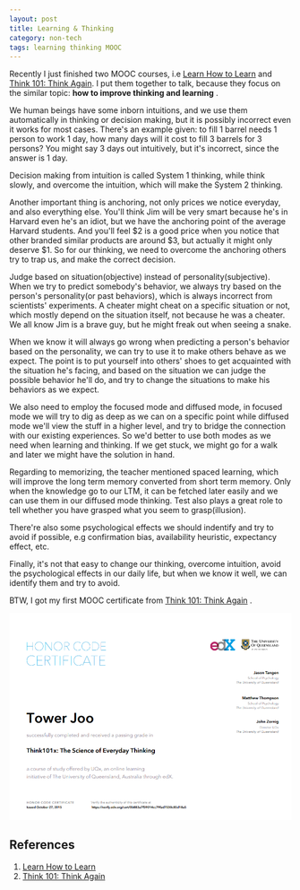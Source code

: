 ```yaml
---
layout: post
title: Learning & Thinking
category: non-tech
tags: learning thinking MOOC
---
```


Recently I just finished two MOOC courses, i.e [Learn How to Learn][Learn How to Learn] and [Think 101: Think Again][Think 101: Think Again].
I put them together to talk, because they focus on the similar topic: **how to improve thinking and learning** .

We human beings have some inborn intuitions, and we use them automatically in thinking or decision making, 
but it is possibly incorrect even it works for most cases. There's an example given: to fill 1 barrel needs 1 person
to work 1 day, how many days will it cost to fill 3 barrels for 3 persons? You might say 3 days out intuitively, but 
it's incorrect, since the answer is 1 day. 

Decision making from intuition is called System 1 thinking, while think slowly, and overcome the intuition, which will 
make the System 2 thinking.

Another important thing is anchoring, not only prices we notice everyday, and also everything else. You'll think Jim will
be very smart because he's in Harvard even he's an idiot, but we have the anchoring point of the average Harvard students.
And you'll feel $2 is a good price when you notice that other branded similar products are around $3, but actually it might 
only deserve $1. So for our thinking, we need to overcome the anchoring others try to trap us, and make the correct decision.

Judge based on situation(objective) instead of personality(subjective). When we try to predict somebody's behavior, we always
try based on the person's personality(or past behaviors), which is always incorrect from scientists' experiments. A cheater might
cheat on a specific situation or not, which mostly depend on the situation itself, not because he was a cheater. We all know Jim
is a brave guy, but he might freak out when seeing a snake.

When we know it will always go wrong when predicting a person's behavior based on the personality, we can try to use it to make
others behave as we expect. The point is to put yourself into others' shoes to get acquainted with the situation he's facing,
and based on the situation we can judge the possible behavior he'll do, and try to change the situations to make his behaviors
as we expect.

We also need to employ the focused mode and diffused mode, in focused mode we will try to dig as deep as we can on a specific point
while diffused mode we'll view the stuff in a higher level, and try to bridge the connection with our existing experiences. So
we'd better to use both modes as we need when learning and thinking. If we get stuck, we might go for a walk and later we might
have the solution in hand.

Regarding to memorizing, the teacher mentioned spaced learning, which will improve the long term memory converted from short
term memory. Only when the knowledge go to our LTM, it can be fetched later easily and we can use them in our diffused mode thinking.
Test also plays a great role to tell whether you have grasped what you seem to grasp(illusion). 

There're also some psychological effects we should indentify and try to avoid if possible, e.g confirmation bias, availability 
heuristic, expectancy effect, etc.

Finally, it's not that easy to change our thinking, overcome intuition, avoid the psychological effects in our daily life, but when
we know it well, we can identify them and try to avoid.

BTW, I got my first MOOC certificate from [Think 101: Think Again][Think 101: Think Again] .

![certific](/assets/images/certific.png)


## References

1. [Learn How to Learn][Learn How to Learn]
2. [Think 101: Think Again][Think 101: Think Again]


[Learn How to Learn]:  https://www.coursera.org/learn/learning-how-to-learn
[Think 101: Think Again]: http://think101.org/

